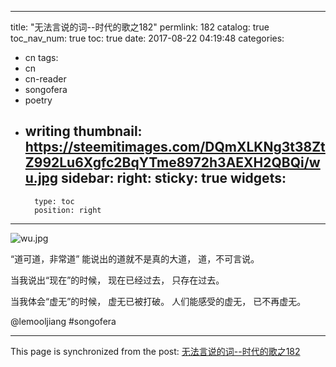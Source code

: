 
---
title: "无法言说的词--时代的歌之182"
permlink: 182
catalog: true
toc_nav_num: true
toc: true
date: 2017-08-22 04:19:48
categories:
- cn
tags:
- cn
- cn-reader
- songofera
- poetry
- writing
thumbnail: https://steemitimages.com/DQmXLKNg3t38ZtZ992Lu6Xgfc2BqYTme8972h3AEXH2QBQi/wu.jpg
sidebar:
    right:
        sticky: true
widgets:
    -
        type: toc
        position: right
---


![wu.jpg](https://steemitimages.com/DQmXLKNg3t38ZtZ992Lu6Xgfc2BqYTme8972h3AEXH2QBQi/wu.jpg)

“道可道，非常道”
能说出的道就不是真的大道，
道，不可言说。

当我说出“现在”的时候，
现在已经过去，
只存在过去。

当我体会“虚无”的时候，
虚无已被打破。
人们能感受的虚无，
已不再虚无。

@lemooljiang #songofera

- - -

This page is synchronized from the post: [无法言说的词--时代的歌之182](https://steemit.com/@lemooljiang/182)
